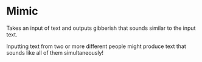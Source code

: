 # Mimic

Takes an input of text and outputs gibberish that sounds similar to the input text.

Inputting text from two or more different people might produce text that sounds like all of them simultaneously!
